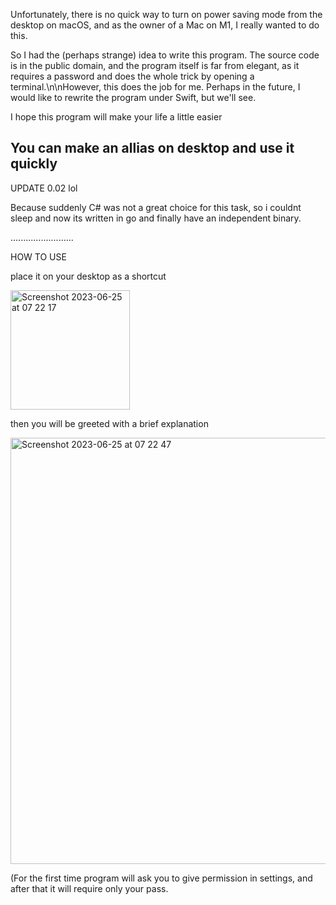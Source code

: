 ﻿Unfortunately, there is no quick way to turn on power saving mode from the desktop on macOS, and as the owner of a Mac on M1, I really wanted to do this.
 
So I had the (perhaps strange) idea to write this program. The source code is in the public domain, and the program itself is far from elegant, as it requires a password and does the whole trick by opening a terminal.\n\nHowever, this does the job for me. Perhaps in the future, I would like to rewrite the program under Swift, but we'll see.

I hope this program will make your life a little easier

You can make an allias on desktop and use it quickly 
------------------------------------------------------
UPDATE 0.02 lol

Because suddenly C# was not a great choice for this task, so i couldnt sleep and now its written in go and finally have an independent binary.

.........................

HOW TO USE

place it on your desktop as a shortcut

<img width="191" alt="Screenshot 2023-06-25 at 07 22 17" src="https://github.com/Broklam/MacEasyBatterySaver/assets/88058503/bce6fe8a-f91d-440f-9ca6-9883bd0705a5">

then you will be greeted with a brief explanation 

<img width="682" alt="Screenshot 2023-06-25 at 07 22 47" src="https://github.com/Broklam/MacEasyBatterySaver/assets/88058503/03706fe2-3f01-4428-80de-8f071f6f56da">

(For the first time program will ask you to give permission in settings, and after that it will require only your pass. 

